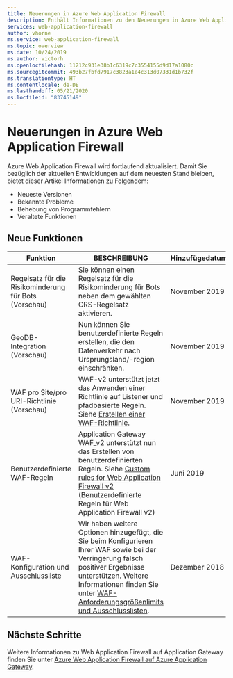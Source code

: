 ```yaml
---
title: Neuerungen in Azure Web Application Firewall
description: Enthält Informationen zu den Neuerungen in Azure Web Application Firewall, z. B. aktuelle Versionshinweise, bekannte Probleme, Fehlerbehebungen, veraltete Funktionen und anstehende Änderungen.
services: web-application-firewall
author: vhorne
ms.service: web-application-firewall
ms.topic: overview
ms.date: 10/24/2019
ms.author: victorh
ms.openlocfilehash: 11212c931e38b1c6319c7c3554155d9d17a1080c
ms.sourcegitcommit: 493b27fbfd7917c3823a1e4c313d07331d1b732f
ms.translationtype: HT
ms.contentlocale: de-DE
ms.lasthandoff: 05/21/2020
ms.locfileid: "83745149"
---
```

# <a name="whats-new-in-azure-web-application-firewall"></a>Neuerungen in Azure Web Application Firewall

Azure Web Application Firewall wird fortlaufend aktualisiert. Damit Sie bezüglich der aktuellen Entwicklungen auf dem neuesten Stand bleiben, bietet dieser Artikel Informationen zu Folgendem:

- Neueste Versionen
- Bekannte Probleme
- Behebung von Programmfehlern
- Veraltete Funktionen

## <a name="new-features"></a>Neue Funktionen

|Funktion  |BESCHREIBUNG  |Hinzufügedatum  |
|---------|---------|---------|
|Regelsatz für die Risikominderung für Bots (Vorschau)|Sie können einen Regelsatz für die Risikominderung für Bots neben dem gewählten CRS-Regelsatz aktivieren. | November 2019 |
|GeoDB-Integration (Vorschau)|Nun können Sie benutzerdefinierte Regeln erstellen, die den Datenverkehr nach Ursprungsland/-region einschränken. | November 2019 |
|WAF pro Site/pro URI-Richtlinie (Vorschau)|WAF-v2 unterstützt jetzt das Anwenden einer Richtlinie auf Listener und pfadbasierte Regeln. Siehe [Erstellen einer WAF-Richtlinie](create-waf-policy-ag.md). | November 2019 |
|Benutzerdefinierte WAF-Regeln |Application Gateway WAF_v2 unterstützt nun das Erstellen von benutzerdefinierten Regeln. Siehe [Custom rules for Web Application Firewall v2](custom-waf-rules-overview.md) (Benutzerdefinierte Regeln für Web Application Firewall v2) |Juni 2019 |
|WAF-Konfiguration und Ausschlussliste     |Wir haben weitere Optionen hinzugefügt, die Sie beim Konfigurieren Ihrer WAF sowie bei der Verringerung falsch positiver Ergebnisse unterstützen. Weitere Informationen finden Sie unter [WAF-Anforderungsgrößenlimits und Ausschlusslisten](application-gateway-waf-configuration.md).|Dezember 2018|

## <a name="next-steps"></a>Nächste Schritte

Weitere Informationen zu Web Application Firewall auf Application Gateway finden Sie unter [Azure Web Application Firewall auf Azure Application Gateway](ag-overview.md).
